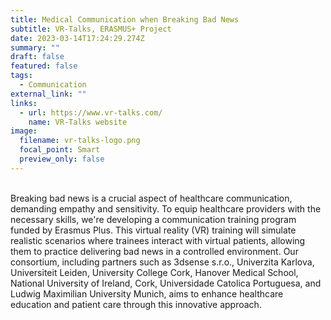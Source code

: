 ```yaml
---
title: Medical Communication when Breaking Bad News
subtitle: VR-Talks, ERASMUS+ Project
date: 2023-03-14T17:24:29.274Z
summary: ""
draft: false
featured: false
tags:
  - Communication
external_link: ""
links:
  - url: https://www.vr-talks.com/
    name: VR-Talks website
image:
  filename: vr-talks-logo.png
  focal_point: Smart
  preview_only: false
---
```

<!--StartFragment-->

\
Breaking bad news is a crucial aspect of healthcare communication, demanding empathy and sensitivity. To equip healthcare providers with the necessary skills, we're developing a communication training program funded by Erasmus Plus. This virtual reality (VR) training will simulate realistic scenarios where trainees interact with virtual patients, allowing them to practice delivering bad news in a controlled environment. Our consortium, including partners such as 3dsense s.r.o., Univerzita Karlova, Universiteit Leiden, University College Cork, Hanover Medical School, National University of Ireland, Cork, Universidade Catolica Portuguesa, and Ludwig Maximilian University Munich, aims to enhance healthcare education and patient care through this innovative approach.

<!--EndFragment-->
